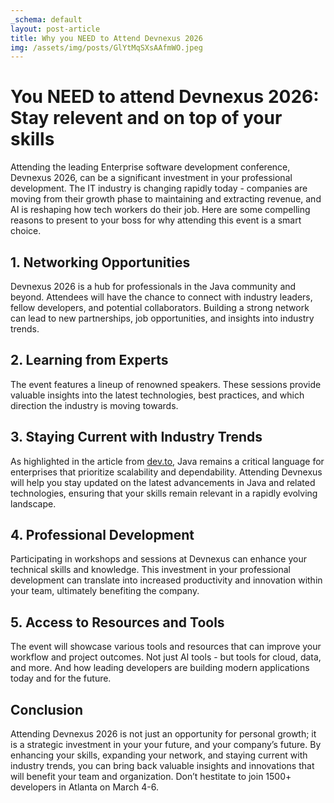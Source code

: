 ```yaml
---
_schema: default
layout: post-article
title: Why you NEED to Attend Devnexus 2026
img: /assets/img/posts/GlYtMqSXsAAfmWO.jpeg
---
```

# You NEED to attend Devnexus 2026: Stay relevent and on top of your skills

Attending the leading Enterprise software development conference, Devnexus 2026, can be a significant investment in your professional development. The IT industry is changing rapidly today - companies are moving from their growth phase to maintaining and extracting revenue, and AI is reshaping how tech workers do their job. Here are some compelling reasons to present to your boss for why attending this event is a smart choice.

## 1\. Networking Opportunities

Devnexus 2026 is a hub for professionals in the Java community and beyond. Attendees will have the chance to connect with industry leaders, fellow developers, and potential collaborators. Building a strong network can lead to new partnerships, job opportunities, and insights into industry trends.

## 2\. Learning from Experts

The event features a lineup of renowned speakers. These sessions provide valuable insights into the latest technologies, best practices, and which direction the industry is moving towards.

## 3\. Staying Current with Industry Trends

As highlighted in the article from [dev.to](https://dev.to/gitguardian/devnexus-bringing-java-into-the-age-of-ai-4kal), Java remains a critical language for enterprises that prioritize scalability and dependability. Attending Devnexus will help you stay updated on the latest advancements in Java and related technologies, ensuring that your skills remain relevant in a rapidly evolving landscape.

## 4\. Professional Development

Participating in workshops and sessions at Devnexus can enhance your technical skills and knowledge. This investment in your professional development can translate into increased productivity and innovation within your team, ultimately benefiting the company.

## 5\. Access to Resources and Tools

The event will showcase various tools and resources that can improve your workflow and project outcomes. Not just AI tools - but tools for cloud, data, and more. And how leading developers are building modern applications today and for the future.

## Conclusion

Attending Devnexus 2026 is not just an opportunity for personal growth; it is a strategic investment in your your future, and your company’s future. By enhancing your skills, expanding your network, and staying current with industry trends, you can bring back valuable insights and innovations that will benefit your team and organization. Don’t hestitate to join 1500+ developers in Atlanta on March 4-6.